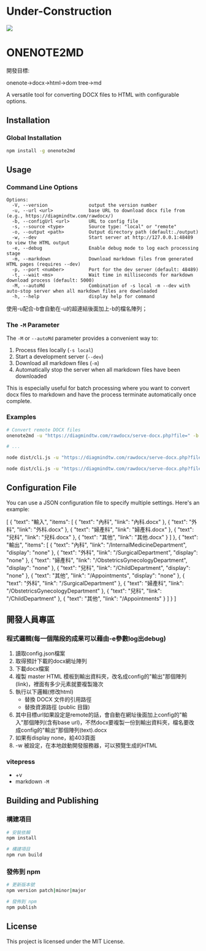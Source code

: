# Under-Construction

![](https://raw.githubusercontent.com/ugurcandede/Under-Construction/refs/heads/master/construction-scene/Capture.PNG)

# ONENOTE2MD

開發目標:

onenote->docx->html->dom tree->md

A versatile tool for converting DOCX files to HTML with configurable options.

## Installation

### Global Installation

```bash
npm install -g onenote2md
```

## Usage

### Command Line Options

```
Options:
  -V, --version               output the version number
  -u, --url <url>             base URL to download docx file from (e.g., https://diagmindtw.com/rawdocx/)
  -b, --configUrl <url>       URL to config file
  -s, --source <type>         Source type: "local" or "remote"
  -o, --output <path>         Output directory path (default:./output)
  -w, --dev                   Start server at http://127.0.0.1:48489 to view the HTML output
  -e, --debug                 Enable debug mode to log each processing stage
  -m, --markdown              Download markdown files from generated HTML pages (requires --dev)
  -p, --port <number>         Port for the dev server (default: 48489)
  -t, --wait <ms>             Wait time in milliseconds for markdown download process (default: 5000)
  -M, --autoMd                Combination of -s local -m --dev with auto-stop server when all markdown files are downloaded
  -h, --help                  display help for command
```


使用-u配合-b會自動在-u的超連結後面加上-b的檔名陣列；

### The `-M` Parameter

The `-M` or `--autoMd` parameter provides a convenient way to:
1. Process files locally (`-s local`)
2. Start a development server (`--dev`)
3. Download all markdown files (`-m`)
4. Automatically stop the server when all markdown files have been downloaded

This is especially useful for batch processing where you want to convert docx files to markdown and have the process terminate automatically once complete.

### Examples

```bash
# Convert remote DOCX files
onenote2md -u "https://diagmindtw.com/rawdocx/serve-docx.php?file=" -b "https://diagmindtw.com/kcms0.php#edit" -s remote

# ...

node dist/cli.js -u "https://diagmindtw.com/rawdocx/serve-docx.php?file=" -b "./kcms0.php" -M

node dist/cli.js -u "https://diagmindtw.com/rawdocx/serve-docx.php?file=" -b "./kcms0.php" -M -v
```

## Configuration File

You can use a JSON configuration file to specify multiple settings. Here's an example:

[
    {
        "text": "輸入",
        "items": [
            {
                "text": "內科",
                "link": "內科.docx"
            },
            {
                "text": "外科",
                "link": "外科.docx"
            },
            {
                "text": "婦產科",
                "link": "婦產科.docx"
            },
            {
                "text": "兒科",
                "link": "兒科.docx"
            },
            {
                "text": "其他",
                "link": "其他.docx"
            }
        ]
    },
    {
        "text": "輸出",
        "items": [
            {
                "text": "內科",
                "link": "/InternalMedicineDepartment",
"display": "none"
            },
            {
                "text": "外科",
                "link": "/SurgicalDepartment",
                "display": "none"
            },
            {
                "text": "婦產科",
                "link": "/ObstetricsGynecologyDepartment",
                "display": "none"
            },
            {
                "text": "兒科",
                "link": "/ChildDepartment",
                "display": "none"
            },
            {
                "text": "其他",
                "link": "/Appointments",
                "display": "none"
            },
            {
                "text": "外科",
                "link": "/SurgicalDepartment"
            },
            {
                "text": "婦產科",
                "link": "/ObstetricsGynecologyDepartment"
            },
            {
                "text": "兒科",
                "link": "/ChildDepartment"
            },
            {
                "text": "其他",
                "link": "/Appointments"
            }
        ]
    }
]


## 開發人員專區

### 程式邏輯(每一個階段的成果可以藉由-e參數log出debug)

1. 讀取config.json檔案
2. 取得預計下載的docx網址陣列
3. 下載docx檔案
4. 複製 master HTML 模板到輸出資料夾，改名成config的"輸出"那個陣列(link)，裡面有多少元素就要複製幾次
5. 執行以下邏輯(修改html)
   - 替換 DOCX 文件的引用路徑
   - 替換資源路徑 (public 目錄)
6. 其中目標url如果設定是remote的話，會自動在網址後面加上config的"輸入"那個陣列(含有base url)，不然docx要複製一份到輸出資料夾，檔名要改成config的"輸出"那個陣列(text).docx
7. 如果有display none，給403頁面
8. -w 被設定，在本地啟動開發服務器，可以預覽生成的HTML

### vitepress 

- +v
- markdown `-M`

## Building and Publishing

### 構建項目

```bash
# 安裝依賴
npm install

# 構建項目
npm run build
```

### 發佈到 npm

```bash
# 更新版本號
npm version patch|minor|major

# 發佈到 npm
npm publish
```

## License

This project is licensed under the MIT License.
